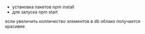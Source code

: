 - установка пакетов npm install
- для запуска npm start

если увеличить колличество элементов в db облако получается красивее